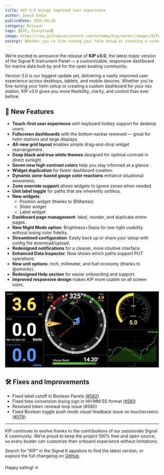 ```yaml
---
title: KIP 3.0 brings improved user experience
author: David Godin
publishDate: 2025-04-26
category: Release
tags: [KIP, Ecosystem]
image: https://raw.githubusercontent.com/mxtommy/Kip/master/images/KIPDemo.png
excerpt: Whether you're fine-tuning your helm setup or creating a custom dashboard for your nav station, KIP 3.0 delivers a vastly improved user experience.
---
```


We’re excited to announce the release of **KIP v3.0**, the latest major version of the Signal K Instrument Panel — a customizable, responsive dashboard for marine data built by and for the open boating community.

Version 3.0 is our biggest update yet, delivering a vastly improved user experience across desktops, tablets, and mobile devices. Whether you're fine-tuning your helm setup or creating a custom dashboard for your nav station, KIP v3.0 gives you more flexibility, clarity, and control than ever before.

## 🚀 New Features

- **Touch-first user experience** with keyboard hotkey support for desktop users.
- **Fullscreen dashboards** with the bottom navbar removed — great for helm stations and large displays.
- **All-new grid layout** enables simple drag-and-drop widget rearrangement.
- **Deep black and true white themes** designed for optimal contrast in direct sunlight.
- **Seven new high contrast colors** help you stay informed at a glance.
- **Widget duplication** for faster dashboard creation.
- **Dynamic zone-based gauge color reactions** enhance situational awareness.
- **Zone override support** allows widgets to ignore zones when needed.
- **Unit label toggle** for paths that are inherently unitless.
- **New widgets**:
  - Position widget (thanks to @Mantas)
  - Slider widget
  - Label widget
- **Dashboard page management**: label, reorder, and duplicate entire pages.
- **New Night Mode option**: Brightness+Sepia for low-light usability without losing color fidelity.
- **Streamlined configuration**: Easily back up or share your setup with config file download/upload.
- **Redesigned notifications** for a cleaner, more intuitive interface.
- **Enhanced Data Inspector**: Now shows which paths support PUT operations.
- **New unit options**: Inch, millimeter, and fuel economy (thanks to @emonty).
- **Redesigned Help section** for easier onboarding and support.
- **Improved responsive design** makes KIP more usable on all screen sizes.

![Screenshot](https://raw.githubusercontent.com/mxtommy/Kip/refs/heads/master/images/KIPDemo.png)

## 🛠️ Fixes and Improvements

- Fixed label cutoff in Boolean Panels ([#582](https://github.com/mxtommy/Kip/pull/582))
- Fixed time conversion losing sign in HH:MM:SS format ([#581](https://github.com/mxtommy/Kip/pull/581))
- Resolved token renewal loop issue (#580)
- Fixed Boolean toggle push mode visual feedback issue on touchscreens ([#579](https://github.com/mxtommy/Kip/pull/579))

---

KIP continues to evolve thanks to the contributions of our passionate Signal K community. We’re proud to keep the project 100% free and open source, so every boater can customize their onboard experience without limitations.

Search for "KIP" in the Signal K appstore to find the latest version, or explore the full changelog on [GitHub](https://github.com/mxtommy/Kip/releases/tag/v3.0.0).

Happy sailing! ⛵
